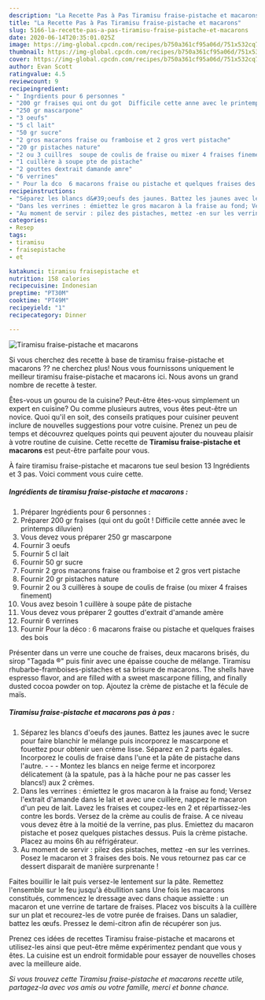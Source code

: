 ```yaml
---
description: "La Recette Pas à Pas Tiramisu fraise-pistache et macarons"
title: "La Recette Pas à Pas Tiramisu fraise-pistache et macarons"
slug: 5166-la-recette-pas-a-pas-tiramisu-fraise-pistache-et-macarons
date: 2020-06-14T20:35:01.025Z
image: https://img-global.cpcdn.com/recipes/b750a361cf95a06d/751x532cq70/tiramisu-fraise-pistache-et-macarons-photo-principale-de-la-recette.jpg
thumbnail: https://img-global.cpcdn.com/recipes/b750a361cf95a06d/751x532cq70/tiramisu-fraise-pistache-et-macarons-photo-principale-de-la-recette.jpg
cover: https://img-global.cpcdn.com/recipes/b750a361cf95a06d/751x532cq70/tiramisu-fraise-pistache-et-macarons-photo-principale-de-la-recette.jpg
author: Evan Scott
ratingvalue: 4.5
reviewcount: 9
recipeingredient:
- " Ingrdients pour 6 personnes "
- "200 gr fraises qui ont du got  Difficile cette anne avec le printemps diluvien"
- "250 gr mascarpone"
- "3 oeufs"
- "5 cl lait"
- "50 gr sucre"
- "2 gros macarons fraise ou framboise et 2 gros vert pistache"
- "20 gr pistaches nature"
- "2 ou 3 cuillres  soupe de coulis de fraise ou mixer 4 fraises finement"
- "1 cuillère à soupe pte de pistache"
- "2 gouttes dextrait damande amre"
- "6 verrines"
- " Pour la dco  6 macarons fraise ou pistache et quelques fraises des bois"
recipeinstructions:
- "Séparez les blancs d&#39;oeufs des jaunes. Battez les jaunes avec le sucre pour faire blanchir le mélange puis incorporez le mascarpone et fouettez pour obtenir uen crème lisse. Séparez en 2 parts égales. Incorporez le coulis de fraise dans l&#39;une et la pâte de pistache dans l&#39;autre.  - Montez les blancs en neige ferme et incorporez délicatement (à la spatule, pas à la hâche pour ne pas casser les blancs!) aux 2 crèmes."
- "Dans les verrines : émiettez le gros macaron à la fraise au fond; Versez l&#39;extrait d&#39;amande dans le lait et avec une cuillère, nappez le macaron d&#39;un peu de lait. Lavez les fraises et coupez-les en 2 et répartissez-les contre les bords. Versez de la crème au coulis de fraise. A ce niveau vous devez être à la moitié de la verrine, pas plus. Emiettez du macaron pistache et posez quelques pistaches dessus. Puis la crème pistache. Placez au moins 6h au réfrigérateur."
- "Au moment de servir : pilez des pistaches, mettez -en sur les verrines. Posez le macaron et 3 fraises des bois. Ne vous retournez pas car ce dessert disparait de manière surprenante !"
categories:
- Resep
tags:
- tiramisu
- fraisepistache
- et

katakunci: tiramisu fraisepistache et 
nutrition: 158 calories
recipecuisine: Indonesian
preptime: "PT30M"
cooktime: "PT49M"
recipeyield: "1"
recipecategory: Dinner

---
```



![Tiramisu fraise-pistache et macarons](https://img-global.cpcdn.com/recipes/b750a361cf95a06d/751x532cq70/tiramisu-fraise-pistache-et-macarons-photo-principale-de-la-recette.jpg)

Si vous cherchez des recette à base de tiramisu fraise-pistache et macarons ?? ne cherchez plus! Nous vous fournissons uniquement le meilleur tiramisu fraise-pistache et macarons ici. Nous avons un grand nombre de recette à tester.

Êtes-vous un gourou de la cuisine? Peut-être êtes-vous simplement un expert en cuisine? Ou comme plusieurs autres, vous êtes peut-être un novice. Quoi qu'il en soit, des conseils pratiques pour cuisiner peuvent inclure de nouvelles suggestions pour votre cuisine. Prenez un peu de temps et découvrez quelques points qui peuvent ajouter du nouveau plaisir à votre routine de cuisine. Cette recette de <strong> Tiramisu fraise-pistache et macarons </strong> est peut-être parfaite pour vous.

<!--inarticleads1-->

À faire tiramisu fraise-pistache et macarons tue seul besion 13 Ingrédients et 3 pas. Voici comment vous cuire cette.

##### Ingrédients de tiramisu fraise-pistache et macarons :

1. Préparer  Ingrédients pour 6 personnes :
1. Préparer 200 gr fraises (qui ont du goût ! Difficile cette année avec le printemps diluvien)
1. Vous devez vous préparer 250 gr mascarpone
1. Fournir 3 oeufs
1. Fournir 5 cl lait
1. Fournir 50 gr sucre
1. Fournir 2 gros macarons fraise ou framboise et 2 gros vert pistache
1. Fournir 20 gr pistaches nature
1. Fournir 2 ou 3 cuillères à soupe de coulis de fraise (ou mixer 4 fraises finement)
1. Vous avez besoin 1 cuillère à soupe pâte de pistache
1. Vous devez vous préparer 2 gouttes d&#39;extrait d&#39;amande amère
1. Fournir 6 verrines
1. Fournir  Pour la déco : 6 macarons fraise ou pistache et quelques fraises des bois


Présenter dans un verre une couche de fraises, deux macarons brisés, du sirop &#34;Tagada ®&#34; puis finir avec une épaisse couche de mélange. Tiramisu rhubarbe-framboises-pistaches et sa brisure de macarons. The shells have espresso flavor, and are filled with a sweet mascarpone filling, and finally dusted cocoa powder on top. Ajoutez la crème de pistache et la fécule de maïs. 

<!--inarticleads2-->

##### Tiramisu fraise-pistache et macarons pas à pas :

1. Séparez les blancs d&#39;oeufs des jaunes. Battez les jaunes avec le sucre pour faire blanchir le mélange puis incorporez le mascarpone et fouettez pour obtenir uen crème lisse. Séparez en 2 parts égales. Incorporez le coulis de fraise dans l&#39;une et la pâte de pistache dans l&#39;autre. -  - - Montez les blancs en neige ferme et incorporez délicatement (à la spatule, pas à la hâche pour ne pas casser les blancs!) aux 2 crèmes.
1. Dans les verrines : émiettez le gros macaron à la fraise au fond; Versez l&#39;extrait d&#39;amande dans le lait et avec une cuillère, nappez le macaron d&#39;un peu de lait. Lavez les fraises et coupez-les en 2 et répartissez-les contre les bords. Versez de la crème au coulis de fraise. A ce niveau vous devez être à la moitié de la verrine, pas plus. Emiettez du macaron pistache et posez quelques pistaches dessus. Puis la crème pistache. Placez au moins 6h au réfrigérateur.
1. Au moment de servir : pilez des pistaches, mettez -en sur les verrines. Posez le macaron et 3 fraises des bois. Ne vous retournez pas car ce dessert disparait de manière surprenante !


Faites bouillir le lait puis versez-le lentement sur la pâte. Remettez l&#39;ensemble sur le feu jusqu&#39;à ébullition sans Une fois les macarons constitués, commencez le dressage avec dans chaque assiette : un macaron et une verrine de tartare de fraises. Placez vos biscuits à la cuillère sur un plat et recourez-les de votre purée de fraises. Dans un saladier, battez les œufs. Pressez le demi-citron afin de récupérer son jus. 

<!--inarticleads1-->

<p>
Prenez ces idées de recettes Tiramisu fraise-pistache et macarons et utilisez-les ainsi que peut-être même expérimentez pendant que vous y êtes. La cuisine est un endroit formidable pour essayer de nouvelles choses avec la meilleure aide.
</p>

<p>
<i>Si vous trouvez cette Tiramisu fraise-pistache et macarons recette utile, partagez-la avec vos amis ou votre famille, merci et bonne chance.</i>
</p>
